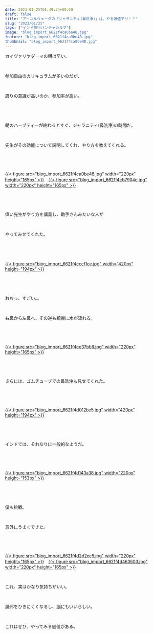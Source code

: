 ```yaml
---
date: 2023-01-25T01:49:34+09:00
draft: false
title: "アーユルヴェーダの「ジャラニティ(鼻洗浄)」は、やる価値アリ！？"
slug: "2023/01/25"
tags: ["インド旅行パンチャカルマ"]
image: "blog_import_6621f4ca0be48.jpg"
feature: "blog_import_6621f4ca0be48.jpg"
thumbnail: "blog_import_6621f4ca0be48.jpg"
---
```

<p>カイヴァリヤダーマの朝は早い。</p><p> </p><p>参加自由のカリキュラムが多いのだが、</p><p> </p><p>周りの意識が高いのか、参加率が高い。</p><p> </p><p> </p><p>朝のハーブティーが終わるとすぐ、ジャラニティ(鼻洗浄)の時間だ。</p><p> </p><p>先生がその効能について説明してくれ、やり方を教えてくれる。</p><p> </p><p> </p><p><a href="blog_import_6621f4ca0be48.jpg">{{< figure src="blog_import_6621f4ca0be48.jpg" width="220px" height="165px" >}}</a>　<a href="blog_import_6621f4cb7904e.jpg">{{< figure src="blog_import_6621f4cb7904e.jpg" width="220px" height="165px" >}}</a></p><p> </p><p> </p><p>偉い先生がやり方を講義し、助手さんみたいな人が</p><p> </p><p>やってみせてくれた。</p><p> </p><p>　</p><p><a href="blog_import_6621f4cccf1ce.jpg">{{< figure src="blog_import_6621f4cccf1ce.jpg" width="420px" height="194px" >}}</a></p><p> </p><p> </p><p>おおっ、すごい。。</p><p> </p><p>右鼻から左鼻へ、その逆も綺麗に水が流れる。</p><p> </p><p> </p><p><a href="blog_import_6621f4ce37bb8.jpg">{{< figure src="blog_import_6621f4ce37bb8.jpg" width="220px" height="165px" >}}</a></p><p> </p><p> </p><p>さらには、ゴムチューブでの鼻洗浄も見せてくれた。</p><p> </p><p> </p><p><a href="blog_import_6621f4d012be5.jpg">{{< figure src="blog_import_6621f4d012be5.jpg" width="420px" height="194px" >}}</a></p><p> </p><p> </p><p>インドでは、それなりに一般的なようだ。</p><p> </p><p> </p><p><a href="blog_import_6621f4d143a38.jpg">{{< figure src="blog_import_6621f4d143a38.jpg" width="220px" height="153px" >}}</a></p><p> </p><p> </p><p>僕も挑戦。</p><p> </p><p>意外にうまくできた。</p><p> </p><p> </p><p><a href="blog_import_6621f4d2d2ec5.jpg">{{< figure src="blog_import_6621f4d2d2ec5.jpg" width="220px" height="165px" >}}</a>　<a href="blog_import_6621f4d463603.jpg">{{< figure src="blog_import_6621f4d463603.jpg" width="220px" height="165px" >}}</a></p><p> </p><p>これ、実はかなり気持ちがいい。</p><p> </p><p>風邪をひきにくくなるし、脳にもいいらしい。</p><p> </p><p>これはぜひ、やってみる価値がある。</p><p> </p><p> </p><p> </p><p> </p><p> </p><p> </p><p> </p><p> </p>

